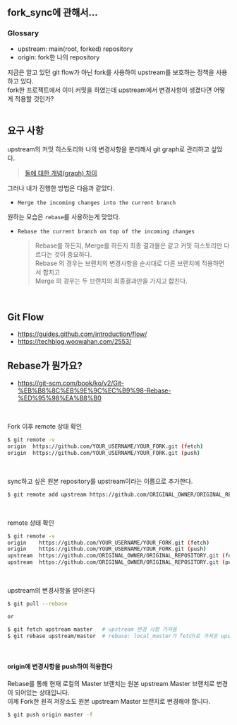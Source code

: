 ## fork_sync에 관해서...

### Glossary

- upstream: main(root, forked) repository
- origin: fork한 나의 repository

지금은 알고 있던 git flow가 아닌 fork를 사용하여 upstream를 보호하는 정책을 사용하고 있다.  
fork한 프로젝트에서 이미 커밋을 하였는데 upstream에서 변경사항이 생겼다면 어떻게 적용할 것인가?  
<br>

## 요구 사항

upstream의 커밋 히스토리와 나의 변경사항을 분리해서 git graph로 관리하고 싶었다.

> [둘에 대한 개념(graph) 차이](https://www.jetbrains.com/help/pycharm/2021.2/sync-with-a-remote-repository.html#update)

그러나 내가 진행한 방법은 다음과 같았다.

- `Merge the incoming changes into the current branch`

원하는 모습은 `rebase`를 사용하는게 맞았다.

- `Rebase the current branch on top of the incoming changes`
  > Rebase를 하든지, Merge를 하든지 최종 결과물은 같고 커밋 히스토리만 다르다는 것이 중요하다.  
  > Rebase 의 경우는 브랜치의 변경사항을 순서대로 다른 브랜치에 적용하면서 합치고  
  > Merge 의 경우는 두 브랜치의 최종결과만을 가지고 합친다.

<br>

## Git Flow

- https://guides.github.com/introduction/flow/
- https://techblog.woowahan.com/2553/
  <br>

## Rebase가 뭔가요?

- https://git-scm.com/book/ko/v2/Git-%EB%B8%8C%EB%9E%9C%EC%B9%98-Rebase-%ED%95%98%EA%B8%B0

<br>

Fork 이후 remote 상태 확인

```sh
$ git remote -v
origin  https://github.com/YOUR_USERNAME/YOUR_FORK.git (fetch)
origin  https://github.com/YOUR_USERNAME/YOUR_FORK.git (push)
```

<br>

sync하고 싶은 원본 repository를 upstream이라는 이름으로 추가한다.

```sh
$ git remote add upstream https://github.com/ORIGINAL_OWNER/ORIGINAL_REPOSITORY.git
```

<br>

remote 상태 확인

```sh
$ git remote -v
origin    https://github.com/YOUR_USERNAME/YOUR_FORK.git (fetch)
origin    https://github.com/YOUR_USERNAME/YOUR_FORK.git (push)
upstream  https://github.com/ORIGINAL_OWNER/ORIGINAL_REPOSITORY.git (fetch)
upstream  https://github.com/ORIGINAL_OWNER/ORIGINAL_REPOSITORY.git (push)
```

<br>

upstream의 변경사항을 받아온다

```sh
$ git pull --rebase

or

$ git fetch upstream master   # upstream 변경 사항 가져옴
$ git rebase upstream/master  # rebase: local_master가 fetch로 가져온 upstream_master로 base를 변경함
```

<br>

#### origin에 변경사항을 push하여 적용한다

Rebase를 통해 현재 로컬의 Master 브랜치는 원본 upstream Master 브랜치로 변경이 되어있는 상태입니다.  
이제 Fork한 원격 저장소도 원본 upstream Master 브랜치로 변경해야 합니다.

```sh
$ git push origin master -f
```
